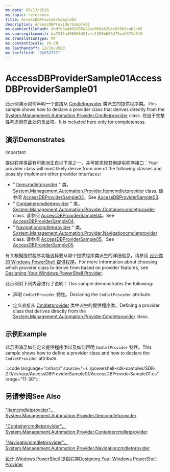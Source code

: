 ```yaml
---
ms.date: 09/13/2016
ms.topic: reference
title: AccessDBProviderSample01
description: AccessDBProviderSample01
ms.openlocfilehash: 8bdfa3ad492935a22ce06846294c02961cab2c65
ms.sourcegitcommit: ba7315a496986451cfc1296b659d73ea2373d3f0
ms.translationtype: MT
ms.contentlocale: zh-CN
ms.lasthandoff: 12/10/2020
ms.locfileid: "92653757"
---
```

# <a name="accessdbprovidersample01"></a><span data-ttu-id="a6e30-103">AccessDBProviderSample01</span><span class="sxs-lookup"><span data-stu-id="a6e30-103">AccessDBProviderSample01</span></span>

<span data-ttu-id="a6e30-104">此示例演示如何声明一个直接从 [Cmdletprovider](/dotnet/api/System.Management.Automation.Provider.CmdletProvider) 类派生的提供程序类。</span><span class="sxs-lookup"><span data-stu-id="a6e30-104">This sample shows how to declare a provider class that derives directly from the [System.Management.Automation.Provider.Cmdletprovider](/dotnet/api/System.Management.Automation.Provider.CmdletProvider) class.</span></span> <span data-ttu-id="a6e30-105">仅出于完整性考虑而在此处包含此项。</span><span class="sxs-lookup"><span data-stu-id="a6e30-105">It is included here only for completeness.</span></span>

## <a name="demonstrates"></a><span data-ttu-id="a6e30-106">演示</span><span class="sxs-lookup"><span data-stu-id="a6e30-106">Demonstrates</span></span>

> [!IMPORTANT]
> <span data-ttu-id="a6e30-107">提供程序类最有可能派生自以下类之一，并可能实现其他提供程序接口：</span><span class="sxs-lookup"><span data-stu-id="a6e30-107">Your provider class will most likely derive from one of the following classes and possibly implement other provider interfaces:</span></span>
>
> - <span data-ttu-id="a6e30-108">" [Itemcmdletprovider](/dotnet/api/System.Management.Automation.Provider.ItemCmdletProvider) " 类。</span><span class="sxs-lookup"><span data-stu-id="a6e30-108">[System.Management.Automation.Provider.Itemcmdletprovider](/dotnet/api/System.Management.Automation.Provider.ItemCmdletProvider) class.</span></span> <span data-ttu-id="a6e30-109">请参阅 [AccessDBProviderSample03](./accessdbprovidersample03.md)。</span><span class="sxs-lookup"><span data-stu-id="a6e30-109">See [AccessDBProviderSample03](./accessdbprovidersample03.md).</span></span>
> - <span data-ttu-id="a6e30-110">" [Containercmdletprovider](/dotnet/api/System.Management.Automation.Provider.ContainerCmdletProvider) " 类。</span><span class="sxs-lookup"><span data-stu-id="a6e30-110">[System.Management.Automation.Provider.Containercmdletprovider](/dotnet/api/System.Management.Automation.Provider.ContainerCmdletProvider) class.</span></span> <span data-ttu-id="a6e30-111">请参阅 [AccessDBProviderSample04](./accessdbprovidersample04.md)。</span><span class="sxs-lookup"><span data-stu-id="a6e30-111">See [AccessDBProviderSample04](./accessdbprovidersample04.md).</span></span>
> - <span data-ttu-id="a6e30-112">" [Navigationcmdletprovider](/dotnet/api/System.Management.Automation.Provider.NavigationCmdletProvider) " 类。</span><span class="sxs-lookup"><span data-stu-id="a6e30-112">[System.Management.Automation.Provider.Navigationcmdletprovider](/dotnet/api/System.Management.Automation.Provider.NavigationCmdletProvider) class.</span></span> <span data-ttu-id="a6e30-113">请参阅 [AccessDBProviderSample05](./accessdbprovidersample05.md)。</span><span class="sxs-lookup"><span data-stu-id="a6e30-113">See [AccessDBProviderSample05](./accessdbprovidersample05.md).</span></span>
>
> <span data-ttu-id="a6e30-114">有关根据提供程序功能选择要从哪个提供程序类派生的详细信息，请参阅 [设计你的 Windows PowerShell 提供程序](./provider-types.md)。</span><span class="sxs-lookup"><span data-stu-id="a6e30-114">For more information about choosing which provider class to derive from based on provider features, see [Designing Your Windows PowerShell Provider](./provider-types.md).</span></span>

<span data-ttu-id="a6e30-115">此示例对下列内容进行了说明：</span><span class="sxs-lookup"><span data-stu-id="a6e30-115">This sample demonstrates the following:</span></span>

- <span data-ttu-id="a6e30-116">声明 `CmdletProvider` 特性。</span><span class="sxs-lookup"><span data-stu-id="a6e30-116">Declaring the `CmdletProvider` attribute.</span></span>

- <span data-ttu-id="a6e30-117">定义直接从 [Cmdletprovider](/dotnet/api/System.Management.Automation.Provider.CmdletProvider) 类中派生的提供程序类。</span><span class="sxs-lookup"><span data-stu-id="a6e30-117">Defining a provider class that derives directly from the [System.Management.Automation.Provider.Cmdletprovider](/dotnet/api/System.Management.Automation.Provider.CmdletProvider) class.</span></span>

## <a name="example"></a><span data-ttu-id="a6e30-118">示例</span><span class="sxs-lookup"><span data-stu-id="a6e30-118">Example</span></span>

<span data-ttu-id="a6e30-119">此示例演示如何定义提供程序类以及如何声明 `CmdletProvider` 特性。</span><span class="sxs-lookup"><span data-stu-id="a6e30-119">This sample shows how to define a provider class and how to declare the `CmdletProvider` attribute.</span></span>

:::code language="csharp" source="~/../powershell-sdk-samples/SDK-2.0/csharp/AccessDBProviderSample01/AccessDBProviderSample01.cs" range="11-30":::

## <a name="see-also"></a><span data-ttu-id="a6e30-120">另请参阅</span><span class="sxs-lookup"><span data-stu-id="a6e30-120">See Also</span></span>

[<span data-ttu-id="a6e30-121">"Itemcmdletprovider"。</span><span class="sxs-lookup"><span data-stu-id="a6e30-121">System.Management.Automation.Provider.Itemcmdletprovider</span></span>](/dotnet/api/System.Management.Automation.Provider.ItemCmdletProvider)

[<span data-ttu-id="a6e30-122">"Containercmdletprovider"。</span><span class="sxs-lookup"><span data-stu-id="a6e30-122">System.Management.Automation.Provider.Containercmdletprovider</span></span>](/dotnet/api/System.Management.Automation.Provider.ContainerCmdletProvider)

[<span data-ttu-id="a6e30-123">"Navigationcmdletprovider"。</span><span class="sxs-lookup"><span data-stu-id="a6e30-123">System.Management.Automation.Provider.Navigationcmdletprovider</span></span>](/dotnet/api/System.Management.Automation.Provider.NavigationCmdletProvider)

[<span data-ttu-id="a6e30-124">设计 Windows PowerShell 提供程序</span><span class="sxs-lookup"><span data-stu-id="a6e30-124">Designing Your Windows PowerShell Provider</span></span>](./provider-types.md)

